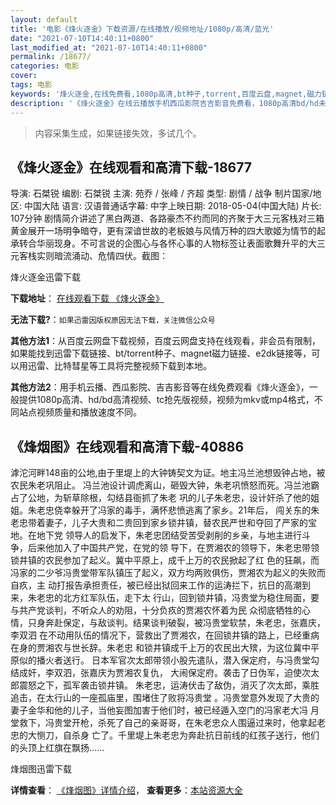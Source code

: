 ```yaml
---
layout: default
title: '电影《烽火逐金》下载资源/在线播放/视频地址/1080p/高清/蓝光'
date: "2021-07-10T14:40:11+0800"
last_modified_at: "2021-07-10T14:40:11+0800"
permalink: /18677/
categories: 电影
cover:
tags: 电影
keywords: '烽火逐金,在线免费看,1080p高清,bt种子,torrent,百度云盘,magnet,磁力链,迅雷下载资源'
description: '《烽火逐金》在线云播放手机西瓜影院吉吉影音免费看，1080p高清bd/hd未删减完整版和tc抢先枪版，mkv/mp4格式，附带bt/torrent种子、magnet/磁力链、百度云盘、网盘资源迅雷下载链接'
---
```


>内容采集生成，如果链接失效，多试几个。


## 《烽火逐金》在线观看和高清下载-18677

导演: 石桀锐 编剧: 石桀锐 主演: 苑乔 / 张峰 / 齐超 类型: 剧情 / 战争 制片国家/地区: 中国大陆 语言: 汉语普通话字幕: 中字上映日期: 2018-05-04(中国大陆) 片长: 107分钟 剧情简介讲述了黑白两道、各路豪杰不约而同的齐聚于大三元客栈对三箱黄金展开一场明争暗夺，更有深谙世故的老板娘与风情万种的四大歌姬为情节的起承转合华丽现身。不可言说的企图心与各怀心事的人物标签让表面歌舞升平的大三元客栈实则暗流涌动、危情四伏。截图：


烽火逐金迅雷下载

**下载地址**： [在线观看下载 《烽火逐金》](https://www.993dy.com//vod-detail-id-30267.html) 


**无法下载?**：`如果迅雷因版权原因无法下载，关注微信公众号 `

**其他方法1**：从百度云网盘下载视频，百度云网盘支持在线观看，非会员有限制，如果能找到迅雷下载链接、bt/torrent种子、magnet磁力链接、e2dk链接等，可以用迅雷、比特彗星等工具将完整视频下载到本地。

**其他方法2**：用手机云播、西瓜影院、吉吉影音等在线免费观看《烽火逐金》，一般提供1080p高清、hd/bd高清视频、tc抢先版视频，视频为mkv或mp4格式，不同站点视频质量和播放速度不同。


## 《烽烟图》在线观看和高清下载-40886

滹沱河畔148亩的公地,由于里堤上的大钟铸契文为证。地主冯兰池想毁钟占地，被农民朱老巩阻止。 冯兰池设计调虎离山，砸毁大钟，朱老巩愤怒而死。冯兰池霸占了公地，为斩草除根，勾结县衙抓了朱老 巩的儿子朱老忠，设计奸杀了他的姐姐。朱老忠侥幸躲开了冯家的毒手，满怀悲愤逃离了家乡。21年后， 闯关东的朱老忠带着妻子，儿子大贵和二贵回到家乡锁井镇，替农民严世和夺回了严家的宝地。在地下党 领导人的启发下，朱老忠团结受苦受剥削的乡亲，与地主进行斗争，后来他加入了中国共产党，在党的领 导下，在贾湘农的领导下，朱老忠带领锁井镇的农民参加了起义。冀中平原上，成千上万的农民掀起了红 色的狂飙，而冯家的二少爷冯贵堂带军队镇压了起义，双方均两败俱伤，贾湘农为起义的失败而自疚，主 动打报告承担责任，被已经出狱回来工作的运涛拦下，抗日的高潮到来，朱老忠的北方红军队伍，走下太 行山，回到锁井镇，冯贵堂为稳住局面，要与共产党谈判，不听众人的劝阻，十分负疚的贾湘农怀着为民 众彻底牺牲的心情，只身奔赴保定，与敌谈判。结果谈判破裂，被冯贵堂软禁，朱老忠，张嘉庆，李双泗 在不动用队伍的情况下，营救出了贾湘农，在回锁井镇的路上，已经重病在身的贾湘农与世长辞。朱老忠 和锁井镇成千上万的农民出大殡，为这位冀中平原似的播火者送行。 日本军官次太郎带领小股先遣队，潜入保定府，与冯贵堂勾结成奸，李双泗，张嘉庆为贾湘农复仇， 大闹保定府。袭击了日伪军，迫使次太郎震怒之下，孤军袭击锁井镇。 朱老忠，运涛伏击了敌伪，消灭了次太郎，乘胜追击，在太行山的一座孤庙里，围堵住了败将冯贵堂 。冯贵堂意外发现了大贵的妻子金华和他的儿子，当他妄图加害于他们时，被已经遁入空门的冯家老大冯 月堂救下，冯贵堂开枪，杀死了自己的亲哥哥，在朱老忠众人围逼过来时，他拿起老忠的大恻刀，自杀身 亡了。千里堤上朱老忠为奔赴抗日前线的红孩子送行，他们的头顶上红旗在飘扬......


烽烟图迅雷下载

**详情查看**： [《烽烟图》详情介绍](/movie/40886/)， **查看更多**：[本站资源大全](/movie/t/all/)

